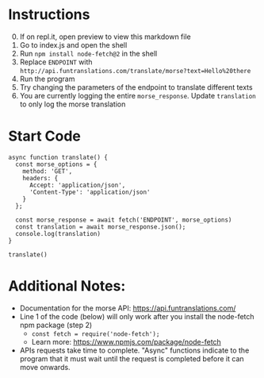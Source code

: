# Instructions
0. If on repl.it, open preview to view this markdown file
1. Go to index.js and open the shell
2. Run `npm install node-fetch@2` in the shell
3. Replace `ENDPOINT` with `http://api.funtranslations.com/translate/morse?text=Hello%20there`
4. Run the program
5. Try changing the parameters of the endpoint to translate different texts
6. You are currently logging the entire `morse_response`. Update `translation` to only log the morse translation

# Start Code
```
async function translate() {
  const morse_options = {
    method: 'GET',
    headers: {
      Accept: 'application/json',
      'Content-Type': 'application/json'
    }
  };
  
  const morse_response = await fetch('ENDPOINT', morse_options)
  const translation = await morse_response.json();
  console.log(translation)
}

translate()
```

# Additional Notes:
- Documentation for the morse API: https://api.funtranslations.com/
- Line 1 of the code (below) will only work after you install the node-fetch npm package (step 2)
  - `const fetch = require('node-fetch');`
  - Learn more: https://www.npmjs.com/package/node-fetch
- APIs requests take time to complete. "Async" functions indicate to the program that it must wait until the request is completed before it can move onwards.
